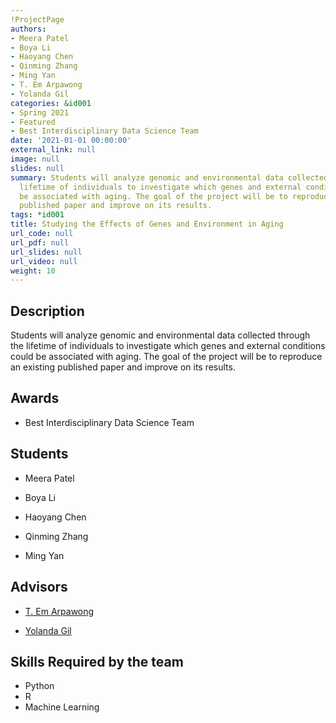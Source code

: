```yaml
---
!ProjectPage
authors:
- Meera Patel
- Boya Li
- Haoyang Chen
- Qinming Zhang
- Ming Yan
- T. Em Arpawong
- Yolanda Gil
categories: &id001
- Spring 2021
- Featured
- Best Interdisciplinary Data Science Team
date: '2021-01-01 00:00:00'
external_link: null
image: null
slides: null
summary: Students will analyze genomic and environmental data collected through the
  lifetime of individuals to investigate which genes and external conditions could
  be associated with aging. The goal of the project will be to reproduce an existing
  published paper and improve on its results.
tags: *id001
title: Studying the Effects of Genes and Environment in Aging
url_code: null
url_pdf: null
url_slides: null
url_video: null
weight: 10
---
```

## Description

Students will analyze genomic and environmental data collected through the lifetime of individuals to investigate which genes and external conditions could be associated with aging. The goal of the project will be to reproduce an existing published paper and improve on its results.



## Awards
* Best Interdisciplinary Data Science Team





## Students

* Meera Patel

* Boya Li

* Haoyang Chen

* Qinming Zhang

* Ming Yan

## Advisors

* [T. Em Arpawong](../../../author/t-emarpawong)

* [Yolanda Gil](../../../author/yolanda-gil)

## Skills Required by the team


* Python
* R
* Machine Learning